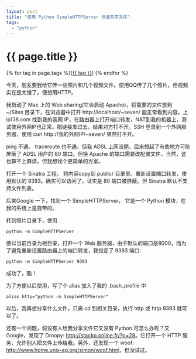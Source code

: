 ```yaml
---
layout: post
title: "使用 Python SimpleHTTPServer 快速共享文件"
tags:
  - "python"
---
```


# {{ page.title }}

<div class="tags">
{% for tag in page.tags %}[<a class="tag" href="/tags.html#{{ tag }}">{{ tag }}</a>] {% endfor %}
</div>


今天，朋友要我给它传一些照片和几个视频文件。使用QQ传了几个照片，但视频实在是太慢了。便想用HTTP。

我启动了 Mac 上的  Web sharing(它会启动 Apache)，将需要的文件放到 ~/Sites 目录下，在浏览器中打开 http://localhost/~seven/ 能正常看到内容。上 ip138.com 找到我的我网 IP，在路由器上打开端口转发，NAT到我的机器上，测试使用外网IP也正常。把链接发过去，结果对方打不开。SSH 登录到一个外网服务器，使用 curl http://我的外网IP/~seven/ 果然打不开。

ping 不通。 traceroute 也不通。但我 ADSL 上网没题。后来想起了有些地方可能屏蔽了 ADSL 用户的 80 端口。但换 Apache 的端口需要改配置文件，当然，这也算不上麻烦，但我想找个更简单的方案。

打开一个 Sinatra 工程， 将内容copy到 public/ 目录里。重新设置端口转发，使用默认的 9393。确实可以访问了，证实是 80 端口被屏蔽。但 Sinatra 默认不支持文件列表。

后来Google 一下，找到一个 SimpleHTTPServer， 它是一个 Python 模块，在我的系统上是自带的。

转到照片目录下，使用

    python -m SimpleHTTPServer 

便以当前目录为根目录，打开一个 Web 服务器，由于默认的端口是8000，而为了避免重新设置路由器上的端口转发，我指定了 9393  端口:

    python -m SimpleHTTPServer 9393

成功了，酷！

为了方便以后使用，写了个 alias 加入了我的 .bash\_profile 中

    alias http="python -m SimpleHTTPServer"

以后，我再想分享什么文件，只需 cd 到相关目录，执行 http 或 http 9393 就可以了。

还有一个问题，假设有人给我分享文件它又没有 Python 可怎么办呢？又 Google，发现了 Droopy: <http://stackp.online.fr/?p=28>。它打开一个 HTTP 服务，允许别人把文件上传给我。另外，还发现一个 woof: <http://www.home.unix-ag.org/simon/woof.html>，但没试过。

